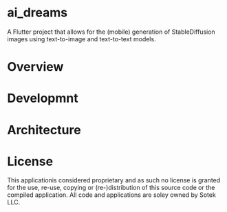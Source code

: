 # ai_dreams

A  Flutter project that allows for the (mobile) generation of StableDiffusion images using text-to-image and text-to-text models.

# Overview

# Developmnt

# Architecture

# License

This applicationis considered proprietary and as such no license is granted for the use, re-use, copying or (re-)distribution of this source code or the compiled application. All code and applications are soley owned by Sotek LLC.
